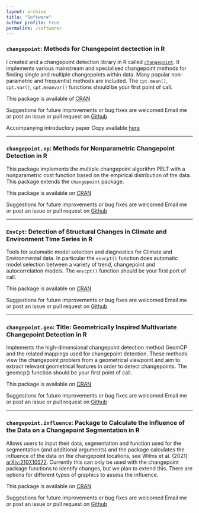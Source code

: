 ```yaml
---
layout: archive
title: "Software"
author_profile: true
permalink: /software/
---
```

### `changepoint`: Methods for Changepoint dectection in R

I created and a changepoint detection library in R called [`changepoint`](https://cran.r-project.org/package=changepoint).  It implements various mainstream and specialised changepoint methods for finding single and multiple changepoints within data. Many popular non-parametric and frequentist methods are included. The `cpt.mean()`, `cpt.var()`, `cpt.meanvar()` functions should be your first point of call.

This package is available of [CRAN](https://cran.r-project.org/package=changepoint)

Suggestions for future improvements or bug fixes are welcomed Email me or post an issue or pull request on [Github](https://github.com/rkillick/changepoint)

Accompanying introductory paper Copy available [here](http://www.jstatsoft.org/v58/i03/)

___

### `changepoint.np`: Methods for Nonparametric Changepoint Detection in R

This package implements the multiple changepoint algorithm PELT with a nonparametric cost function based on the empirical distribution of the data. This package extends the `changepoint` package.

This package is available on [CRAN](https://cran.r-project.org/package=changepoint.np)

Suggestions for future improvements or bug fixes are welcomed Email me or post an issue or pull request on [Github](https://github.com/KayleaHaynes/changepoint.np)

___

### `EnvCpt`: Detection of Structural Changes in Climate and Environment Time Series in R

Tools for automatic model selection and diagnostics for Climate and Environmental data. In particular the `envcpt()` function does automatic model selection between a variety of trend, changepoint and autocorrelation models. The `envcpt()` function should be your first port of call.

This package is	available on [CRAN](https://cran.r-project.org/package=EnvCpt)

Suggestions for future improvements or bug fixes are welcomed Email me or post an issue or pull request on [Github](https://github.com/rkillick/EnvCpt)

___

### `changepoint.geo`: Title: Geometrically Inspired Multivariate Changepoint Detection in R

Implements the high-dimensional changepoint detection method GeomCP and the related mappings used for changepoint detection. These methods view the changepoint problem from a geometrical viewpoint and aim to extract relevant geometrical features in order to detect changepoints. The geomcp() function should be your first point of call.

This package is	available on [CRAN](https://cran.r-project.org/package=changepoint.geo)

Suggestions for future improvements or bug fixes are welcomed Email me or post an issue or pull request on [Github](https://github.com/grundy95/changepoint.geo)

___

### `changepoint.influence`: Package to Calculate the Influence of the Data on a Changepoint Segmentation in R

Allows users to input their data, segmentation and function used for the segmentation (and additional arguments) and the package calculates the influence of the data on the changepoint locations, see Wilms et al. (2021) <arXiv:2107.10572>. Currently this can only be used with the changepoint package functions to identify changes, but we plan to extend this. There are options for different types of graphics to assess the influence.

This package is	available on [CRAN](https://cran.r-project.org/package=changepoint.influence)

Suggestions for future improvements or bug fixes are welcomed Email me or post an issue or pull request on [Github](https://github.com/rkillick/changepoint.influence)
